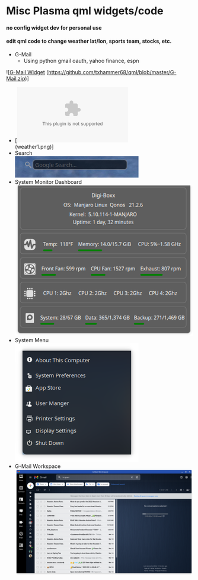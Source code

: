 # Misc Plasma qml widgets/code
#### no config widget dev for personal use <br>
#### edit qml code to change weather lat/lon, sports team, stocks, etc. <br>

* G-Mail <br>
  * Using python gmail oauth, yahoo finance, espn <br>

![[G-Mail Widget](gmail.png) (https://github.com/txhammer68/qml/blob/master/G-Mail.zip)] <br>

* [![Open Weather](https://github.com/txhammer68/qml/blob/master/OpenWeather.zip) <br>
(weather1.png)]
* Search <br>
[![Search Widget](search.png)](https://github.com/txhammer68/qml/blob/master/org.kde.search.zip)
* System Monitor Dashboard <br>
 [![System dashboard](dashboard.png)](https://github.com/txhammer68/qml/blob/master/SystemDashboard.zip)
* System Menu <br>
 [![System menu](system-menu.png)](https://github.com/txhammer68/qml/blob/master/system-menu.zip)
* G-Mail Workspace <br>
 [![G-Mail Workspace](Screenshot_gmail.png)](https://github.com/txhammer68/qml/blob/master/gmail/gmail.zip)
